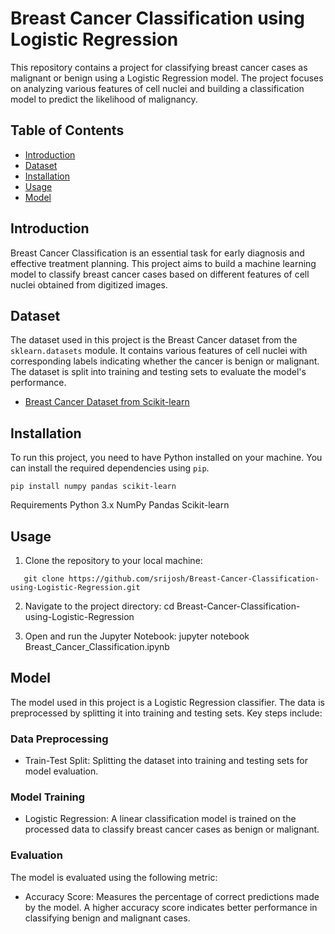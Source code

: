 # Breast Cancer Classification using Logistic Regression

This repository contains a project for classifying breast cancer cases as malignant or benign using a Logistic Regression model. The project focuses on analyzing various features of cell nuclei and building a classification model to predict the likelihood of malignancy.

## Table of Contents

- [Introduction](#introduction)
- [Dataset](#dataset)
- [Installation](#installation)
- [Usage](#usage)
- [Model](#model)

## Introduction

Breast Cancer Classification is an essential task for early diagnosis and effective treatment planning. This project aims to build a machine learning model to classify breast cancer cases based on different features of cell nuclei obtained from digitized images.

## Dataset

The dataset used in this project is the Breast Cancer dataset from the `sklearn.datasets` module. It contains various features of cell nuclei with corresponding labels indicating whether the cancer is benign or malignant. The dataset is split into training and testing sets to evaluate the model's performance.

- [Breast Cancer Dataset from Scikit-learn](https://scikit-learn.org/stable/modules/generated/sklearn.datasets.load_breast_cancer.html)

## Installation

To run this project, you need to have Python installed on your machine. You can install the required dependencies using `pip`.

```
pip install numpy pandas scikit-learn
```

Requirements
Python 3.x
NumPy
Pandas
Scikit-learn

## Usage

1. Clone the repository to your local machine:

```
   git clone https://github.com/srijosh/Breast-Cancer-Classification-using-Logistic-Regression.git
```

2. Navigate to the project directory:
   cd Breast-Cancer-Classification-using-Logistic-Regression

3. Open and run the Jupyter Notebook:
   jupyter notebook Breast_Cancer_Classification.ipynb

## Model

The model used in this project is a Logistic Regression classifier. The data is preprocessed by splitting it into training and testing sets. Key steps include:

### Data Preprocessing

- Train-Test Split: Splitting the dataset into training and testing sets for model evaluation.

### Model Training

- Logistic Regression: A linear classification model is trained on the processed data to classify breast cancer cases as benign or malignant.

### Evaluation

The model is evaluated using the following metric:

- Accuracy Score: Measures the percentage of correct predictions made by the model. A higher accuracy score indicates better performance in classifying benign and malignant cases.
